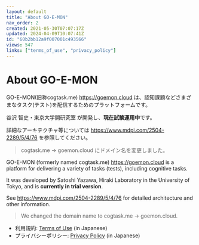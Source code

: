 ```yaml
---
layout: default
title: "About GO-E-MON"
nav_order: 2
created: 2021-05-30T07:07:17Z
updated: 2024-04-09T10:07:41Z
id: "60b2bb12a9f007001c493566"
views: 547
links: ["terms_of_use", "privacy_policy"]
---
```


# About GO-E-MON

GO-E-MON(旧称cogtask.me) <https://goemon.cloud> は、認知課題などさまざまなタスク(テスト)を配信するためのプラットフォームです。

谷沢 智史・東京大学開研究室 が開発し、**現在試験運用中**です。

詳細なアーキテクチャ等については <https://www.mdpi.com/2504-2289/5/4/76> を参照してください。

> cogtask.me -> goemon.cloud にドメイン名を変更しました。

GO-E-MON (formerly named cogtask.me) <https://goemon.cloud> is a platform for delivering a variety of tasks (tests), including cognitive tasks.

It was developed by Satoshi Yazawa, Hiraki Laboratory in the University of Tokyo, and is **currently in trial version**.

See <https://www.mdpi.com/2504-2289/5/4/76> for detailed architecture and other information.

> We changed the domain name to cogtask.me -> goemon.cloud.

- 利用規約: [Terms of Use](Terms_of_Use/) (in Japanese)
- プライバシーポリシー: [Privacy Policy](Privacy_Policy/) (in Japanese)
